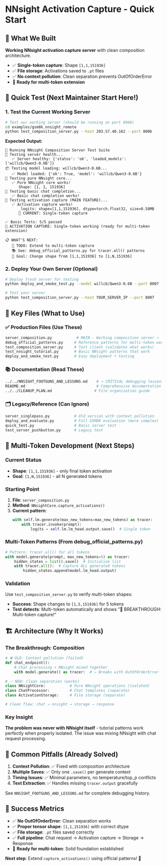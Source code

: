 # NNsight Activation Capture - Quick Start

## 🎯 What We Built

**Working NNsight activation capture server** with clean composition architecture.
- ✅ **Single-token capture**: Shape `[1,1,151936]` 
- ✅ **File storage**: Activations saved to `.pt` files
- ✅ **No context pollution**: Clean separation prevents OutOfOrderError
- 🎯 **Ready for multi-token extension**

## 🚀 Quick Test (Next Maintainer Start Here!)

### 1. Test the Current Working Server
```bash
# Test our working server (should be running on port 8006)
cd examples/gsm8k_nnsight_remote
python test_composition_server.py --host 203.57.40.162 --port 8006
```

**Expected Output:**
```
🧪 Running NNsight Composition Server Test Suite
🏥 Testing server health...
   ✅ Server healthy: {'status': 'ok', 'loaded_models': ['willcb/Qwen3-0.6B']}
📦 Testing model loading: willcb/Qwen3-0.6B...
   ✅ Model loaded: {'ok': True, 'model': 'willcb/Qwen3-0.6B'}
🧠 Testing pure NNsight core...
   ✅ Pure NNsight core works!
      Shape: [1, 1, 151936]
💬 Testing basic chat completion...
   ✅ Basic chat completion works!
🎯 Testing activation capture (MAIN FEATURE)...
   ✅ Activation capture works!
      _logits: shape=[1,1,151936], dtype=torch.float32, size=0.58MB
      📝 CURRENT: Single-token capture

✅ Basic Tests: 5/5 passed
📝 ACTIVATION CAPTURE: Single-token working (ready for multi-token extension)

📋 WHAT'S NEXT:
   🔧 TODO: Extend to multi-token capture
   📚 See: debug_official_patterns.py for tracer.all() patterns
   🎯 Goal: Change shape from [1,1,151936] to [1,N,151936]
```

### 2. Deploy Your Own Server (Optional)
```bash
# Deploy fresh server for testing
python deploy_and_smoke_test.py --model willcb/Qwen3-0.6B --port 8007

# Test your server
python test_composition_server.py --host YOUR_SERVER_IP --port 8007
```

## 📁 Key Files (What to Use)

### ✅ **Production Files** (Use These)
```bash
server_composition.py           # MAIN - Working composition server ⭐
debug_official_patterns.py     # Reference patterns for multi-token work
test_composition_server.py     # Test client (validates what works)
test_nnsight_tutorial.py       # Basic NNsight patterns that work
deploy_and_smoke_test.py       # Easy deployment + testing
```

### 📚 **Documentation** (Read These)
```bash
../../NNSIGHT_FOOTGUNS_AND_LESSONS.md    # ⭐ CRITICAL debugging lessons
README.md                                # Comprehensive documentation  
../../CLEANUP_PLAN.md                   # File organization guide
```

### 🗂️ **Legacy/Reference** (Can Ignore)
```bash
server_singlepass.py           # Old version with context pollution
deploy_and_evaluate.py         # Full GSM8K evaluation (more complex)
quick_test.py                  # Basic server test
test_server_pushbutton.py      # Legacy test
```

## 🎯 Multi-Token Development (Next Steps)

### Current Status
- **Shape**: `[1,1,151936]` - only final token activation
- **Goal**: `[1,N,151936]` - all N generated tokens

### Starting Point
1. **File**: `server_composition.py`
2. **Method**: `NNsightCore.capture_activations()`
3. **Current pattern**:
   ```python
   with self.lm.generate(max_new_tokens=max_new_tokens) as tracer:
       with tracer.invoke(prompt):
           logits = self.lm.lm_head.output.save()  # Single token
   ```

### Multi-Token Patterns (From debug_official_patterns.py)
```python
# Pattern: tracer.all() for all tokens
with model.generate(prompt, max_new_tokens=5) as tracer:
    hidden_states = list().save()  # Initialize list
    with tracer.all():  # Capture ALL generated tokens
        hidden_states.append(model.lm_head.output)
```

### Validation
Use `test_composition_server.py` to verify multi-token shapes:
- **Success**: Shape changes to `[1,5,151936]` for 5 tokens
- **Test detects**: Multi-token automatically and shows "🎉 BREAKTHROUGH: Multi-token capture!"

## 🏗️ Architecture (Why It Works)

### The Breakthrough: Composition
```python
# ❌ OLD: Context pollution (failed)
def chat_endpoint():
    # Chat processing + NNsight mixed together
    with model.generate() as tracer:  # ← Breaks with OutOfOrderError
        
# ✅ NEW: Clean separation (works)
class NNsightCore:           # Pure NNsight operations (isolated)
class ChatProcessor:         # Chat templates (separate)
class ActivationStorage:     # File storage (separate)

# Clean flow: chat → nnsight → storage → response
```

### Key Insight
**The problem was never with NNsight itself** - tutorial patterns work perfectly when properly isolated. The issue was mixing NNsight with chat request processing.

## 🚨 Common Pitfalls (Already Solved)

1. **Context Pollution**: ✅ Fixed with composition architecture
2. **Multiple Saves**: ✅ Only one `.save()` per generate context  
3. **Timing Issues**: ✅ Minimal parameters, no temperature/top_p conflicts
4. **Text Extraction**: ✅ Handles missing `tracer.output` gracefully

See `NNSIGHT_FOOTGUNS_AND_LESSONS.md` for complete debugging history.

## 🎉 Success Metrics

- ✅ **No OutOfOrderError**: Clean separation works
- ✅ **Proper tensor shape**: `[1,1,151936]` with correct dtype
- ✅ **File storage**: `.pt` files saved correctly
- ✅ **Full pipeline**: Chat request → Activation capture → Storage → Response
- 🎯 **Ready for multi-token**: Solid foundation established

**Next step**: Extend `capture_activations()` using official patterns! 🚀